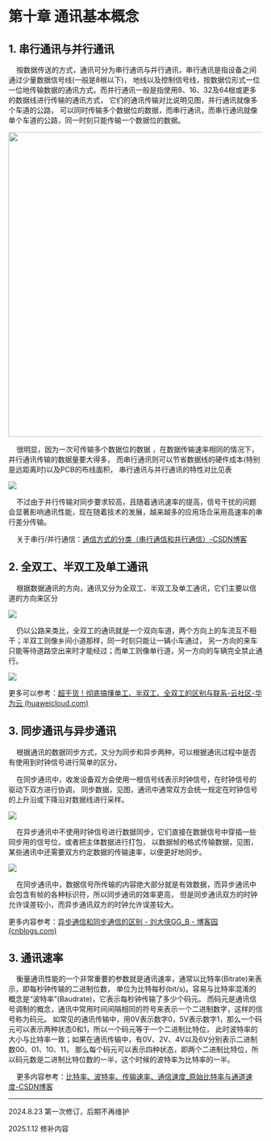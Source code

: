 # 第十章 通讯基本概念

## 1. 串行通讯与并行通讯

    按数据传送的方式，通讯可分为串行通讯与并行通讯，串行通讯是指设备之间通过少量数据信号线(一般是8根以下)， 地线以及控制信号线，按数据位形式一位一位地传输数据的通讯方式。而并行通讯一般是指使用8、16、32及64根或更多的数据线进行传输的通讯方式， 它们的通讯传输对比说明见图，并行通讯就像多个车道的公路， 可以同时传输多个数据位的数据，而串行通讯，而串行通讯就像单个车道的公路，同一时刻只能传输一个数据位的数据。

<img src="https://doc.embedfire.com/mcu/stm32/f103zhinanzhe/std/zh/latest/_images/commun002.jpg" title="" alt="" width="604">

    很明显，因为一次可传输多个数据位的数据 ，在数据传输速率相同的情况下，并行通讯传输的数据量要大得多， 而串行通讯则可以节省数据线的硬件成本(特别是远距离时)以及PCB的布线面积， 串行通讯与并行通讯的特性对比见表

![](https://doc.embedfire.com/mcu/stm32/f103zhinanzhe/std/zh/latest/_images/commun01.png)

    不过由于并行传输对同步要求较高，且随着通讯速率的提高，信号干扰的问题会显著影响通讯性能，现在随着技术的发展，越来越多的应用场合采用高速率的串行差分传输。

    关于串行/并行通信：[通信方式的分类（串行通信和并行通信）-CSDN博客](https://blog.csdn.net/Rocher_22/article/details/116590629)

## 2. 全双工、半双工及单工通讯

    根据数据通讯的方向，通讯又分为全双工、半双工及单工通讯，它们主要以信道的方向来区分

![](https://doc.embedfire.com/mcu/stm32/f103zhinanzhe/std/zh/latest/_images/commun02.png)

    仍以公路来类比，全双工的通讯就是一个双向车道，两个方向上的车流互不相干；半双工则像乡间小道那样，同一时刻只能让一辆小车通过， 另一方向的来车只能等待道路空出来时才能经过；而单工则像单行道，另一方向的车辆完全禁止通行。

![](https://doc.embedfire.com/mcu/stm32/f103zhinanzhe/std/zh/latest/_images/commun003.jpg)

更多可以参考：[超干货！彻底搞懂单工、半双工、全双工的区别与联系-云社区-华为云 (huaweicloud.com)](https://bbs.huaweicloud.com/blogs/374814)

## 3. 同步通讯与异步通讯

    根据通讯的数据同步方式，又分为同步和异步两种，可以根据通讯过程中是否有使用到时钟信号进行简单的区分。

    在同步通讯中，收发设备双方会使用一根信号线表示时钟信号，在时钟信号的驱动下双方进行协调， 同步数据，见图，通讯中通常双方会统一规定在时钟信号的上升沿或下降沿对数据线进行采样。

![](https://doc.embedfire.com/mcu/stm32/f103zhinanzhe/std/zh/latest/_images/commun004.jpg)

    在异步通讯中不使用时钟信号进行数据同步，它们直接在数据信号中穿插一些同步用的信号位，或者把主体数据进行打包， 以数据帧的格式传输数据，见图，某些通讯中还需要双方约定数据的传输速率，以便更好地同步。

![](https://doc.embedfire.com/mcu/stm32/f103zhinanzhe/std/zh/latest/_images/commun005.jpg)

    在同步通讯中，数据信号所传输的内容绝大部分就是有效数据，而异步通讯中会包含有帧的各种标识符，所以同步通讯的效率更高， 但是同步通讯双方的时钟允许误差较小，而异步通讯双方的时钟允许误差较大。

更多内容参考：[异步通信和同步通信的区别 - 刘大侠GG_B - 博客园 (cnblogs.com)](https://www.cnblogs.com/DXGG-Bond/p/11877188.html)

## 3. 通讯速率

    衡量通讯性能的一个非常重要的参数就是通讯速率，通常以比特率(Bitrate)来表示，即每秒钟传输的二进制位数， 单位为比特每秒(bit/s)。容易与比特率混淆的概念是“波特率”(Baudrate)，它表示每秒钟传输了多少个码元。 而码元是通讯信号调制的概念，通讯中常用时间间隔相同的符号来表示一个二进制数字，这样的信号称为码元。 如常见的通讯传输中，用0V表示数字0，5V表示数字1，那么一个码元可以表示两种状态0和1，所以一个码元等于一个二进制比特位， 此时波特率的大小与比特率一致；如果在通讯传输中，有0V、2V、4V以及6V分别表示二进制数00、01、10、11， 那么每个码元可以表示四种状态，即两个二进制比特位，所以码元数是二进制比特位数的一半，这个时候的波特率为比特率的一半。

    更多内容参考：[比特率、波特率、传输速率、通信速度_原始比特率与通道速度-CSDN博客](https://blog.csdn.net/weixin_43896656/article/details/107559705)

---

2024.8.23 第一次修订，后期不再维护

2025.1.12 修补内容
